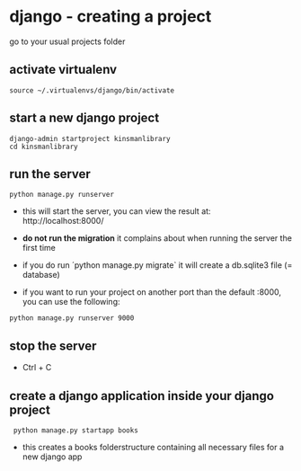 # django - creating a project

go to your usual projects folder

## activate virtualenv

`source ~/.virtualenvs/django/bin/activate`

## start a new django project

~~~
django-admin startproject kinsmanlibrary
cd kinsmanlibrary
~~~

## run the server

`python manage.py runserver`
- this will start the server, you can view the result at:  
http://localhost:8000/

- **do not run the migration** it complains about when running the server the first time
- if you do run ´python manage.py migrate` it will create a db.sqlite3 file (= database)

- if you want to run your project on another port than the default :8000, you can use the following:

`python manage.py runserver 9000`

## stop the server

- Ctrl + C

## create a django application inside your django project

` python manage.py startapp books`
- this creates a books folderstructure containing all necessary files for a new django app





